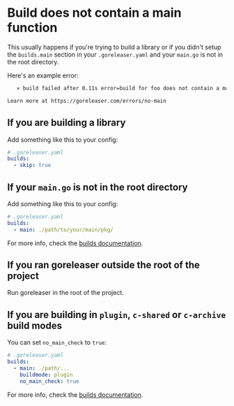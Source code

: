 # Build does not contain a main function

This usually happens if you're trying to build a library or if you didn't setup
the `builds.main` section in your `.goreleaser.yaml` and your `main.go` is not
in the root directory.

Here's an example error:

```sh
   ⨯ build failed after 0.11s error=build for foo does not contain a main function

Learn more at https://goreleaser.com/errors/no-main
```

## If you are building a library

Add something like this to your config:

```yaml
# .goreleaser.yaml
builds:
  - skip: true
```

## If your `main.go` is not in the root directory

Add something like this to your config:

```yaml
# .goreleaser.yaml
builds:
  - main: ./path/to/your/main/pkg/
```

For more info, check the [builds documentation](../customization/builds.md).

## If you ran goreleaser outside the root of the project

Run goreleaser in the root of the project.

## If you are building in `plugin`, `c-shared` or `c-archive` build modes

You can set `no_main_check` to `true`:

```yaml
# .goreleaser.yaml
builds:
  - main: ./path/...
    buildmode: plugin
    no_main_check: true
```

For more info, check the [builds documentation](../customization/builds.md).
